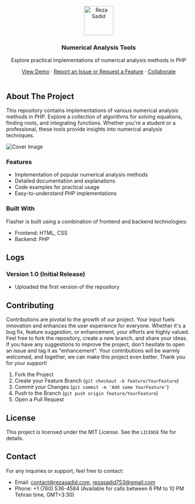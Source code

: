 <div align="center">
    <a href="https://github.com/rezasadid753/numerical-analysis-tools"><img src="https://rezasadid.com/files/data/rezasadid-white-rounded.svg" alt="Reza Sadid" width="80" height="80"></a>
    <h3 align="center">Numerical Analysis Tools</h3>
    <p align="center">
        Explore practical implementations of numerical analysis methods in PHP
    </p>
    <a href="https://rsdn.ir/g-nas">View Demo</a>
    ·
    <a href="https://github.com/rezasadid753/numerical-analysis-tools/issues">Report an Issue or Request a Feature</a>
    ·
    <a href="https://github.com/rezasadid753/numerical-analysis-tools/pulls">Collaborate</a>
</div>

<br>

## About The Project

This repository contains implementations of various numerical analysis methods in PHP. Explore a collection of algorithms for solving equations, finding roots, and integrating functions. Whether you're a student or a professional, these tools provide insights into numerical analysis techniques.

![Cover Image](https://rezasadid.com/projects/numericalanalysis/cover.jpg)

### Features

* Implementation of popular numerical analysis methods
* Detailed documentation and explanations
* Code examples for practical usage
* Easy-to-understand PHP implementations

### Built With

Flasher is built using a combination of frontend and backend technologies:

* Frontend: HTML, CSS
* Backend: PHP

## Logs

### Version 1.0 (Initial Release)

* Uploaded the first version of the repository

## Contributing

Contributions are pivotal to the growth of our project. Your input fuels innovation and enhances the user experience for everyone. Whether it's a bug fix, feature suggestion, or enhancement, your efforts are highly valued. Feel free to fork the repository, create a new branch, and share your ideas. If you have any suggestions to improve the project, don't hesitate to open an issue and tag it as "enhancement". Your contributions will be warmly welcomed, and together, we can make this project even better. Thank you for your support!

1. Fork the Project
2. Create your Feature Branch (`git checkout -b feature/YourFeature`)
3. Commit your Changes (`git commit -m 'Add some YourFeature'`)
4. Push to the Branch (`git push origin feature/YourFeature`)
5. Open a Pull Request


## License

This project is licensed under the MIT License. See the `LICENSE` file for details.


## Contact

For any inquiries or support, feel free to contact:
* Email: contact@rezasadid.com, rezasadid753@gmail.com
* Phone: +1 (760) 536-4584 (Available for calls between 6 PM to 10 PM Tehran time, GMT+3:30)